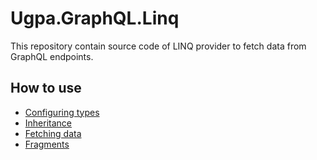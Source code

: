 # Ugpa.GraphQL.Linq
This repository contain source code of LINQ provider to fetch data from GraphQL endpoints.
## How to use
* [Configuring types](https://github.com/ugparu/Ugpa.GraphQL.Linq/blob/doc/doc/ConfiguringTypes.md#configuring-types)
* [Inheritance](https://github.com/ugparu/Ugpa.GraphQL.Linq/blob/doc/doc/Inheritance.md#inheritance)
* [Fetching data](https://github.com/ugparu/Ugpa.GraphQL.Linq/blob/doc/doc/FetchingData.md#fetching-data)
* [Fragments](https://github.com/ugparu/Ugpa.GraphQL.Linq/blob/doc/doc/Fragments.md#fragments)
